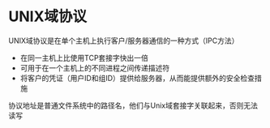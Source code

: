# UNIX域协议

UNIX域协议是在单个主机上执行客户/服务器通信的一种方式（IPC方法）

* 在同一主机上比使用TCP套接字快出一倍
* 可用于在一个主机上的不同进程之间传递描述符
* 将客户的凭证（用户ID和组ID）提供给服务器，从而能提供额外的安全检查措施

协议地址是普通文件系统中的路径名，他们与Unix域套接字关联起来，否则无法读写

